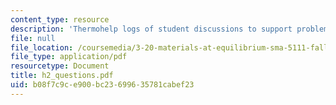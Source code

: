 ```yaml
---
content_type: resource
description: 'Thermohelp logs of student discussions to support problem sets: Transformations.'
file: null
file_location: /coursemedia/3-20-materials-at-equilibrium-sma-5111-fall-2003/b08f7c9ce900bc23699635781cabef23_h2_questions.pdf
file_type: application/pdf
resourcetype: Document
title: h2_questions.pdf
uid: b08f7c9c-e900-bc23-6996-35781cabef23
---
```

